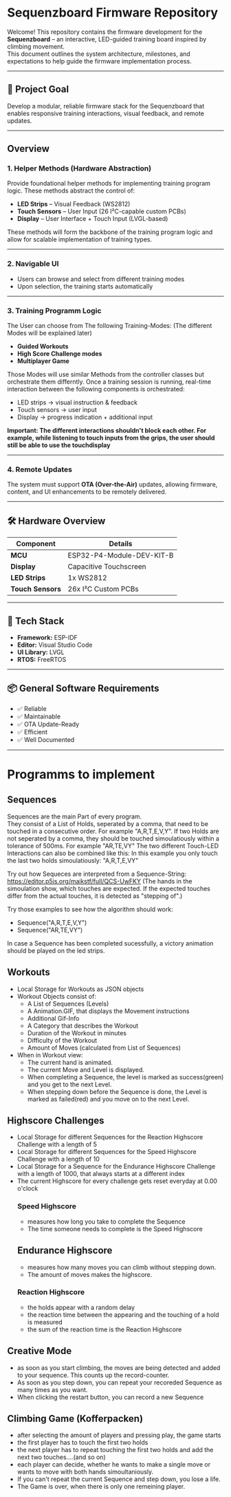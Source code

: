 # Sequenzboard Firmware Repository

Welcome! This repository contains the firmware development for the **Sequenzboard** – an interactive, LED-guided training board inspired by climbing movement.  
This document outlines the system architecture, milestones, and expectations to help guide the firmware implementation process.

---

## 🎯 Project Goal

Develop a modular, reliable firmware stack for the Sequenzboard that enables responsive training interactions, visual feedback, and remote updates.

---

## Overview

### 1. Helper Methods (Hardware Abstraction)
Provide foundational helper methods for implementing training program logic. These methods abstract the control of:

- **LED Strips** – Visual Feedback (WS2812)
- **Touch Sensors** – User Input (26 I²C-capable custom PCBs)
- **Display** – User Interface + Touch Input (LVGL-based)

These methods will form the backbone of the training program logic and allow for scalable implementation of training types.

---

### 2. Navigable UI
- Users can browse and select from different training modes
- Upon selection, the training starts automatically 

---

### 3. Training Programm Logic
The User can choose from The following Training-Modes: 
(The different Modes will be explained later)
- **Guided Workouts**
- **High Score Challenge modes**
- **Multiplayer Game**
  
Those Modes will use similar Methods from the controller classes but orchestrate them differntly. 
Once a training session is running, real-time interaction between the following components is orchestrated:
- LED strips → visual instruction & feedback  
- Touch sensors → user input  
- Display → progress indication + additional input

**Important: The different interactions shouldn't block each other. 
For example, while listening to touch inputs from the grips, the user should still be able to use the touchdisplay**

---

### 4. Remote Updates

The system must support **OTA (Over-the-Air)** updates, allowing firmware, content, and UI enhancements to be remotely delivered.

---

## 🛠️ Hardware Overview

| Component         | Details                          |
|------------------|----------------------------------|
| **MCU**          | ESP32-P4-Module-DEV-KIT-B        |
| **Display**      | Capacitive Touchscreen           |
| **LED Strips**   | 1x WS2812                        |
| **Touch Sensors**| 26x I²C Custom PCBs              |

---

## 🧰 Tech Stack

- **Framework:** ESP-IDF  
- **Editor:** Visual Studio Code  
- **UI Library:** LVGL  
- **RTOS:** FreeRTOS

---

## 📦 General Software Requirements

- ✅ Reliable  
- ✅ Maintainable  
- ✅ OTA Update-Ready  
- ✅ Efficient  
- ✅ Well Documented

---

# Programms to implement
## Sequences 
Sequences are the main Part of every program.  
They consist of a List of Holds, seperated by a comma, that need to be touched in a consecutive order. 
For example "A,R,T,E,V,Y".
If two Holds are not seperated by a comma, they should be touched simoulatiously within a tolerance of 500ms. 
For example "AR,TE,VY"
The two different Touch-LED Interactions can also be combined like this:
In this example you only touch the last two holds simoulatiously: "A,R,T,E,VY"

Try out how Sequeces are interpreted from a Sequence-String:
https://editor.p5js.org/maikstf/full/QCS-UwFKY
(The hands in the simoulation show, which touches are expected. If the expected touches differ from the actual touches, it is detected as "stepping of".)

Try those examples to see how the algorithm should work:
- Sequence("A,R,T,E,V,Y")
- Sequence("AR,TE,VY")

In case a Sequence has been completed sucessfully, a victory animation should be played on the led strips. 

## Workouts
- Local Storage for Workouts as JSON objects
- Workout Objects consist of:
  - A List of Sequences (Levels)
  - A Animation.GIF, that displays the Movement instructions
  - Additional Gif-Info
  - A Category that describes the Workout
  - Duration of the Workout in minutes
  - Difficulty of the Workout
  - Amount of Moves (calculated from List of Sequences)
- When in Workout view:
  - The current hand is animated. 
  - The current Move and Level is displayed.
  - When completing a Sequence, the level is marked as success(green) and you get to the next Level.
  - When stepping down before the Sequence is done, the Level is marked as failed(red) and you move on to the next Level. 
## Highscore Challenges
- Local Storage for different Sequences for the Reaction Highscore Challenge with a length of 5
- Local Storage for different Sequences for the Speed Highscore Challenge with a length of 10
- Local Storage for a Sequence for the Endurance Highscore Challenge with a length of 1000, that always starts at a different index
- The current Highscore for every challenge gets reset everyday at 0.00 o'clock
  ### Speed Highscore
  - measures how long you take to complete the Sequence
  - The time someone needs to complete is the Speed Highscore
  ## Endurance Highscore
  - measures how many moves you can climb without stepping down.
  - The amount of moves makes the highscore.
  ### Reaction Highscore
  - the holds appear with a random delay
  - the reaction time between the appearing and the touching of a hold is measured
  - the sum of the reaction time is the Reaction Highscore
## Creative Mode
- as soon as you start climbing, the moves are being detected and added to your sequence. This counts up the record-counter. 
- As soon as you step down, you can repeat your recoreded Sequence as many times as you want.
- When clicking the restart button, you can record a new Sequence
## Climbing Game (Kofferpacken)
- after selecting the amount of players and pressing play, the game starts
- the first player has to touch the first two holds
- the next player has to repeat touching the first two holds and add the next two touches....(and so on)
- each player can decide, whether he wants to make a single move or wants to move with both hands simoultaniously.
- If you can't repeat the current Sequence and step down, you lose a life.
- The Game is over, when there is only one remeining player. 



